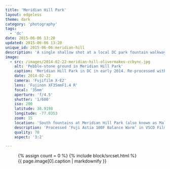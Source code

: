 ```yaml
---
title: 'Meridian Hill Park'
layout: edgeless
theme: dark
category: 'photography'
tags:
  - 'dc'
date: 2015-06-06 13:20
updated: 2015-06-06 13:20
unique_id: 2015-06-06:meridian-hill
description: 'A single shallow shot at a local DC park fountain walkway.'
image:
  - src: /images/2014-02-22-meridian-hill-olivermakes-ccbync.jpg
    alt: 'Pebble-stone ground in Meridian Hill Park'
    caption: 'Meridian Hill Park in DC in early 2014. Re-processed with VSCO Film 04 (Fuji Astia 100F Balance Warm).'
    date: 2014-02-22
    camera: 'Fujifilm X-E2'
    lens: 'Fujinon XF35mmF1.4 R'
    focal: '35mm'
    aperture: 'f/4.5'
    shutter: '1/600'
    iso: 200
    latitude: 38.9198
    longitude: -77.0353
    zoom: 15
    location: 'South fountains at Meridian Hill Park (also known as Malcolm X Park)'
    description: 'Processed ‘Fuji Astia 100F Balance Warm’ in VSCO Film'
    quality: 70
    aspect: '3:2'

---
```


<figure class="image--wide">
  {% assign count = 0 %}
  {% include block/srcset.html %}
  <figcaption>{{ page.image[0].caption | markdownify }}</figcaption>
</figure>
